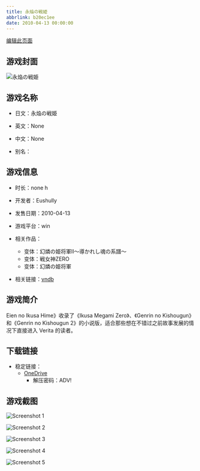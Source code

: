 ```yaml
---
title: 永焔の戦姫
abbrlink: b20ec1ee
date: 2010-04-13 00:00:00
---
```

[编辑此页面](https://github.com/ACG-3/ADV3-source/blob/main/source/_posts/games/%E6%B0%B8%E7%84%94%E3%81%AE%E6%88%A6%E5%A7%AB.md)

## 游戏封面

![永焔の戦姫](https://pan.timero.xyz/onedrive/img_lib_001/%E6%B0%B8%E7%84%94%E3%81%AE%E6%88%A6%E5%A7%AB_cover.avif)


## 游戏名称

- 日文：永焔の戦姫
- 英文：None
- 中文：None

- 别名：


## 游戏信息

- 时长：none h
- 开发者：Eushully
- 发售日期：2010-04-13
- 游戏平台：win
- 相关作品：
   - 变体：幻燐の姫将軍II～導かれし魂の系譜～
   - 变体：戦女神ZERO
   - 变体：幻燐の姫将軍

- 相关链接：[vndb](https://vndb.org/v7573)


## 游戏简介

Eien no Ikusa Hime》收录了《Ikusa Megami Zero》、《Genrin no Kishougun》和《Genrin no Kishougun 2》的小说版，适合那些想在不错过之前故事发展的情况下直接进入 Verita 的读者。


## 下载链接

- 稳定链接：
    - [OneDrive](https://pan.timero.xyz/onedrive/adv_lib_001/%E6%B0%B8%E7%84%94%E3%81%AE%E6%88%A6%E5%A7%AB)
        - 解压密码：ADV!



## 游戏截图


![Screenshot 1](https://pan.timero.xyz/onedrive/img_lib_001/%E6%B0%B8%E7%84%94%E3%81%AE%E6%88%A6%E5%A7%AB_Screenshot_1.avif)

![Screenshot 2](https://pan.timero.xyz/onedrive/img_lib_001/%E6%B0%B8%E7%84%94%E3%81%AE%E6%88%A6%E5%A7%AB_Screenshot_2.avif)

![Screenshot 3](https://pan.timero.xyz/onedrive/img_lib_001/%E6%B0%B8%E7%84%94%E3%81%AE%E6%88%A6%E5%A7%AB_Screenshot_3.avif)

![Screenshot 4](https://pan.timero.xyz/onedrive/img_lib_001/%E6%B0%B8%E7%84%94%E3%81%AE%E6%88%A6%E5%A7%AB_Screenshot_4.avif)

![Screenshot 5](https://pan.timero.xyz/onedrive/img_lib_001/%E6%B0%B8%E7%84%94%E3%81%AE%E6%88%A6%E5%A7%AB_Screenshot_5.avif)


